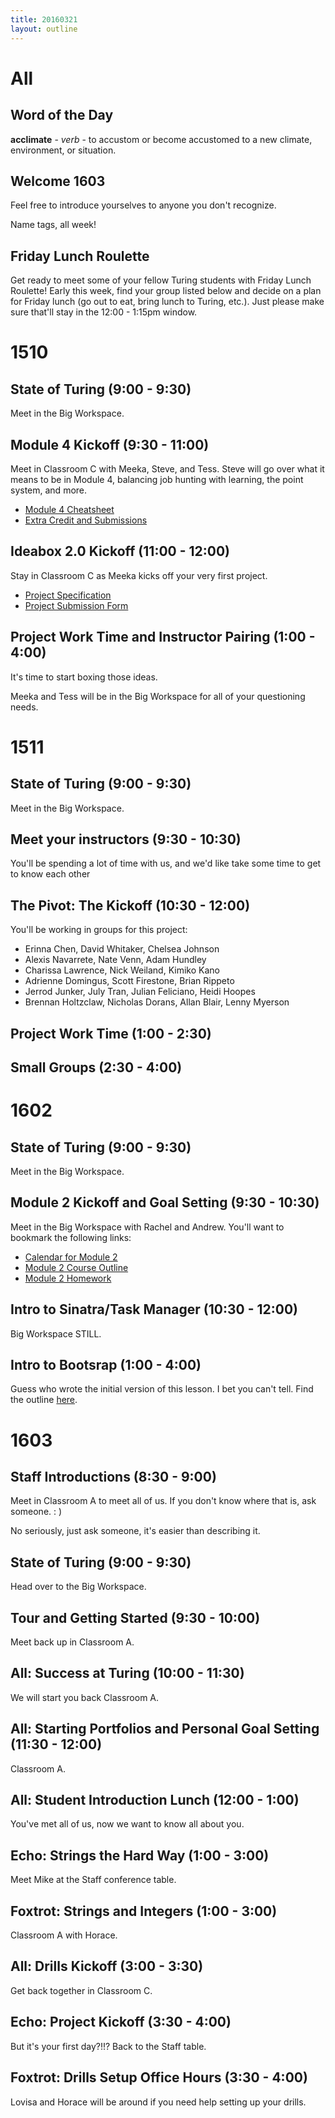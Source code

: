 ```yaml
---
title: 20160321
layout: outline
---
```


# All

## Word of the Day

**acclimate** - _verb_ - to accustom or become accustomed to a new climate, environment, or situation.

## Welcome 1603

Feel free to introduce yourselves to anyone you don't recognize.

Name tags, all week!

## Friday Lunch Roulette

Get ready to meet some of your fellow Turing students with Friday Lunch Roulette! Early this week, find your group listed below and decide on a plan for Friday lunch (go out to eat, bring lunch to Turing, etc.). Just please make sure that'll stay in the 12:00 - 1:15pm window.

# 1510

## State of Turing (9:00 - 9:30)

Meet in the Big Workspace.

## Module 4 Kickoff (9:30 - 11:00)

Meet in Classroom C with Meeka, Steve, and Tess. Steve will go over what it means to be in Module 4, balancing job hunting with learning, the point system, and more.

- [Module 4 Cheatsheet](https://gist.github.com/rrgayhart/042665ce6d3a0c265a05)
- [Extra Credit and Submissions](https://github.com/turingschool/ruby-submissions/tree/master/1510/module_4_assignments/extra-credit)

## Ideabox 2.0 Kickoff (11:00 - 12:00)

Stay in Classroom C as Meeka kicks off your very first project.

- [Project Specification](https://github.com/turingschool/curriculum/blob/master/source/projects/revenge_of_idea_box.markdown)
- [Project Submission Form](https://github.com/turingschool/ruby-submissions/tree/master/1510/module_4_assignments/ideabox2.0)

## Project Work Time and Instructor Pairing (1:00 - 4:00)

It's time to start boxing those ideas.

Meeka and Tess will be in the Big Workspace for all of your questioning needs.

# 1511

## State of Turing (9:00 - 9:30)

Meet in the Big Workspace.

## Meet your instructors (9:30 - 10:30)

You'll be spending a lot of time with us, and we'd like take some time to get to know each other

## The Pivot: The Kickoff (10:30 - 12:00)

You'll be working in groups for this project:

- Erinna Chen, David Whitaker, Chelsea Johnson
- Alexis Navarrete, Nate Venn, Adam Hundley
- Charissa Lawrence, Nick Weiland, Kimiko Kano
- Adrienne Domingus, Scott Firestone, Brian Rippeto
- Jerrod Junker, July Tran, Julian Feliciano, Heidi Hoopes
- Brennan Holtzclaw, Nicholas Dorans, Allan Blair, Lenny Myerson

## Project Work Time (1:00 - 2:30)

## Small Groups (2:30 - 4:00)

# 1602

## State of Turing (9:00 - 9:30)

Meet in the Big Workspace.

## Module 2 Kickoff and Goal Setting (9:30 - 10:30)

Meet in the Big Workspace with Rachel and Andrew. You'll want to bookmark the following links:

* [Calendar for Module 2](https://www.google.com/calendar/render?cid=Y2FzaW1pcmNyZWF0aXZlLmNvbV9ycHMyaGcxbmZxamloNHJjbDNnbDZzNGxwa0Bncm91cC5jYWxlbmRhci5nb29nbGUuY29t#main_7)
* [Module 2 Course Outline](https://github.com/turingschool/lesson_plans/blob/master/ruby_02-web_applications_with_ruby/README.md)
* [Module 2 Homework](https://github.com/turingschool/turing-homework/blob/master/module-2-homework.markdown)

## Intro to Sinatra/Task Manager (10:30 - 12:00)

Big Workspace STILL.

## Intro to Bootsrap (1:00 - 4:00)

Guess who wrote the initial version of this lesson. I bet you can't tell. Find the outline [here](https://github.com/turingschool/lesson_plans/blob/master/ruby_02-web_applications_with_ruby/introduction_to_bootstrap.markdown).

# 1603

## Staff Introductions (8:30 - 9:00)

Meet in Classroom A to meet all of us. If you don't know where that is, ask someone.  : )

No seriously, just ask someone, it's easier than describing it.

## State of Turing (9:00 - 9:30)

Head over to the Big Workspace.

## Tour and Getting Started (9:30 - 10:00)

Meet back up in Classroom A.

## All: Success at Turing (10:00 - 11:30)

We will start you back Classroom A.

## All: Starting Portfolios and Personal Goal Setting (11:30 - 12:00)

Classroom A.

## All: Student Introduction Lunch (12:00 - 1:00)

You've met all of us, now we want to know all about you.

## Echo: Strings the Hard Way (1:00 - 3:00)

Meet Mike at the Staff conference table.

## Foxtrot: Strings and Integers (1:00 - 3:00)

Classroom A with Horace.

## All: Drills Kickoff (3:00 - 3:30)

Get back together in Classroom C.

## Echo: Project Kickoff (3:30 - 4:00)

But it's your first day?!!? Back to the Staff table.

## Foxtrot: Drills Setup Office Hours (3:30 - 4:00)

Lovisa and Horace will be around if you need help setting up your drills.

